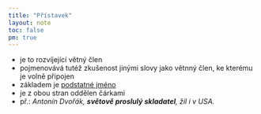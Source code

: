 ```yaml
---
title: "Přístavek"
layout: note
toc: false
pm: true
---
```

- je to rozvíjející větný člen
- pojmenovává tutéž zkušenost jinými slovy jako větnný člen, ke kterému je volně připojen
- základem je [podstatné jméno](/notes/school/czech/czech-grammar/morphology/nouns)
- je z obou stran oddělen čárkami
- př.: _Antonín Dvořák, **světově proslulý skladatel**, žil i v USA._